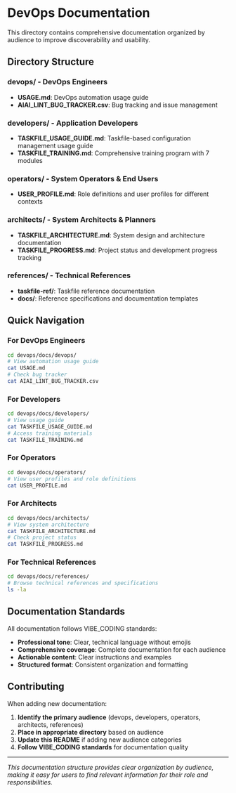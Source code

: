 # DevOps Documentation

This directory contains comprehensive documentation organized by audience to improve discoverability and usability.

## Directory Structure

### **devops/** - DevOps Engineers
- **USAGE.md**: DevOps automation usage guide
- **AIAI_LINT_BUG_TRACKER.csv**: Bug tracking and issue management

### **developers/** - Application Developers
- **TASKFILE_USAGE_GUIDE.md**: Taskfile-based configuration management usage guide
- **TASKFILE_TRAINING.md**: Comprehensive training program with 7 modules

### **operators/** - System Operators & End Users
- **USER_PROFILE.md**: Role definitions and user profiles for different contexts

### **architects/** - System Architects & Planners
- **TASKFILE_ARCHITECTURE.md**: System design and architecture documentation
- **TASKFILE_PROGRESS.md**: Project status and development progress tracking

### **references/** - Technical References
- **taskfile-ref/**: Taskfile reference documentation
- **docs/**: Reference specifications and documentation templates

## Quick Navigation

### **For DevOps Engineers**
```bash
cd devops/docs/devops/
# View automation usage guide
cat USAGE.md
# Check bug tracker
cat AIAI_LINT_BUG_TRACKER.csv
```

### **For Developers**
```bash
cd devops/docs/developers/
# View usage guide
cat TASKFILE_USAGE_GUIDE.md
# Access training materials
cat TASKFILE_TRAINING.md
```

### **For Operators**
```bash
cd devops/docs/operators/
# View user profiles and role definitions
cat USER_PROFILE.md
```

### **For Architects**
```bash
cd devops/docs/architects/
# View system architecture
cat TASKFILE_ARCHITECTURE.md
# Check project status
cat TASKFILE_PROGRESS.md
```

### **For Technical References**
```bash
cd devops/docs/references/
# Browse technical references and specifications
ls -la
```

## Documentation Standards

All documentation follows VIBE_CODING standards:
- **Professional tone**: Clear, technical language without emojis
- **Comprehensive coverage**: Complete documentation for each audience
- **Actionable content**: Clear instructions and examples
- **Structured format**: Consistent organization and formatting

## Contributing

When adding new documentation:
1. **Identify the primary audience** (devops, developers, operators, architects, references)
2. **Place in appropriate directory** based on audience
3. **Update this README** if adding new audience categories
4. **Follow VIBE_CODING standards** for documentation quality

---

*This documentation structure provides clear organization by audience, making it easy for users to find relevant information for their role and responsibilities.*
